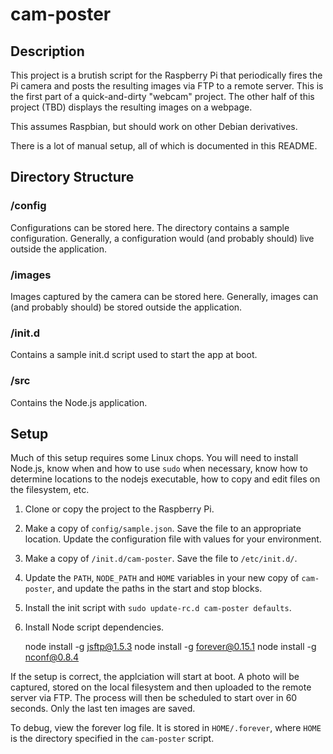 cam-poster
==========

Description
-----------

This project is a brutish script for the Raspberry Pi that periodically fires the Pi camera and posts the resulting images via FTP to a remote server. This is the first part of a quick-and-dirty "webcam" project. The other half of this project (TBD) displays the resulting images on a webpage.

This assumes Raspbian, but should work on other Debian derivatives.

There is a lot of manual setup, all of which is documented in this README.

Directory Structure
-------------------

### /config ###

Configurations can be stored here. The directory contains a sample configuration. Generally, a configuration would (and probably should) live outside the application.

### /images ###

Images captured by the camera can be stored here. Generally, images can (and probably should) be stored outside the application.

### /init.d ###

Contains a sample init.d script used to start the app at boot.

### /src ###

Contains the Node.js application.

Setup
-----

Much of this setup requires some Linux chops. You will need to install Node.js, know when and how to use `sudo` when necessary, know how to determine locations to the nodejs executable, how to copy and edit files on the filesystem, etc.

1) Clone or copy the project to the Raspberry Pi.

2) Make a copy of `config/sample.json`. Save the file to an appropriate location. Update the configuration file with values for your environment.

3) Make a copy of `/init.d/cam-poster`. Save the file to `/etc/init.d/`.

4) Update the `PATH`, `NODE_PATH` and `HOME` variables in your new copy of `cam-poster`, and update the paths in the start and stop blocks.

5) Install the init script with `sudo update-rc.d cam-poster defaults`.

6) Install Node script dependencies.

	node install -g jsftp@1.5.3
	node install -g forever@0.15.1
	node install -g nconf@0.8.4

If the setup is correct, the applciation will start at boot. A photo will be captured, stored on the local filesystem and then uploaded to the remote server via FTP. The process will then be scheduled to start over in 60 seconds. Only the last ten images are saved.

To debug, view the forever log file. It is stored in `HOME/.forever`, where `HOME` is the directory specified in the `cam-poster` script.
